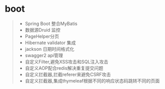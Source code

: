 # boot
>*  Spring Boot 整合MyBatis
>* 数据源Druid 监控
>* PageHelper分页
>* Hibernate validator 集成
>* jackson 日期时间格式化
>* swagger2 api管理
>* 自定义Filter,避免XSS攻击和SQL注入攻击
>* 自定义AOP配合redis解决重复提交问题 
>* 自定义拦截器,拦截referer来避免CSRF攻击
>* 自定义拦截器,集成thymeleaf根据不同的响应状态码跳转不同的页面